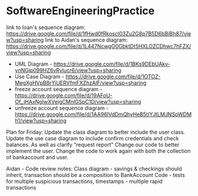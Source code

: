 # SoftwareEngineeringPractice

link to Ioan's sequence diagram: https://drive.google.com/file/d/1fHwd0fRkoscI03Zu2G8p7B5D6bBiBh87/view?usp=sharing
link to Aidan's sequence diagram: https://drive.google.com/file/d/1L447NcwgO0GbktDt5HXLOZCDhwc7hFZX/view?usp=sharing

* UML Diagram - https://drive.google.com/file/d/1BKs9DEbUAkv-ynNGjp099HZ6vRylucr6/view?usp=sharing
* Use Case Diagram - https://drive.google.com/file/d/1OTOZ-MegXgHVpB8rYiUERVfmFXZhzAlF/view?usp=sharing
* freeze account sequence diagram - https://drive.google.com/file/d/19AFoU-Of_jHAxNgIwXVeigCMnlGSpC1D/view?usp=sharing
* unfreeze account sequence diagram - https://drive.google.com/file/d/1AA96lVdDmQhyHeB5tIYJtLMJNSpWDMh1/view?usp=sharing


Plan for Friday:
Update the class diagram to better include the user class.
Update the use case diagram to include confirm credentials and check balances. As well as clarify "request report"
Change our code to better implement the user. Change the code to work again with both the collection of bankaccount and user.

Aidan - Code review notes:
Class diagram - savings & checkings should inherit, transaction should be a composition to BankAccount
Code - tests for multiple suspicious transactions, timestamps - multiple rapid transactions
